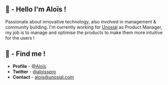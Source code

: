 ## 👋 - Hello I'm Aloïs !

Passionate about innovative technology, also involved in management & community building.
I'm currently working for [Unosial](https://unosial.com) as Product Manager, my job is to manage and optimise the products to make them more intuitive for the users !

## 🙌 - Find me !

- **Profile** - [@Aloïs](https://unosial.bio/alois)
- **Twitter** - [@aloisspro](https://twitter.com/aloisspro)
- **Contact** - [alois@unosial.com](alois@unosial.com)
